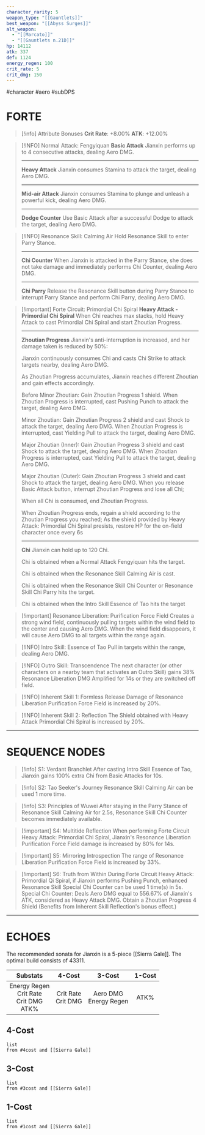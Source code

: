 ```yaml
---
character_rarity: 5
weapon_type: "[[Gauntlets]]"
best_weapon: "[[Abyss Surges]]"
alt_weapon:
  - "[[Marcato]]"
  - "[[Gauntlets n.21D]]"
hp: 14112
atk: 337
def: 1124
energy_regen: 100
crit_rate: 5
crit_dmg: 150
---
```

#character #aero #subDPS 
# FORTE
> [!info] Attribute Bonuses
> **Crit Rate**: +8.00%
> **ATK**: +12.00%

> [!INFO] Normal Attack: Fengyiquan
> **Basic Attack**
> Jianxin performs up to 4 consecutive attacks, dealing Aero DMG.
> 
> ---
> **Heavy Attack**
> Jianxin consumes Stamina to attack the target, dealing Aero DMG.
> 
> ---
> **Mid-air Attack** 
> Jianxin consumes Stamina to plunge and unleash a powerful kick, dealing Aero DMG.
> 
> ---
> **Dodge Counter** 
> Use Basic Attack after a successful Dodge to attack the target, dealing Aero DMG.

> [!INFO] Resonance Skill: Calming Air
> Hold Resonance Skill to enter Parry Stance.
> 
> ---
> **Chi Counter**
> When Jianxin is attacked in the Parry Stance, she does not take damage and immediately performs Chi Counter, dealing Aero DMG.
> 
> ---
> **Chi Parry**
> Release the Resonance Skill button during Parry Stance to interrupt Parry Stance and perform Chi Parry, dealing Aero DMG.

> [!important] Forte Circuit: Primordial Chi Spiral
> **Heavy Attack - Primordial Chi Spiral**
> When Chi reaches max stacks, hold Heavy Attack to cast Primordial Chi Spiral and start Zhoutian Progress.
> 
> ---
> **Zhoutian Progress**
> Jianxin's anti-interruption is increased, and her damage taken is reduced by 50%:  
> 
> Jianxin continuously consumes Chi and casts Chi Strike to attack targets nearby, dealing Aero DMG.  
>   
> As Zhoutian Progress accumulates, Jianxin reaches different Zhoutian and gain effects accordingly.  
>   
> Before Minor Zhoutian: Gain Zhoutian Progress 1 shield. When Zhoutian Progress is interrupted, cast Pushing Punch to attack the target, dealing Aero DMG.  
>   
> Minor Zhoutian: Gain Zhoutian Progress 2 shield and cast Shock to attack the target, dealing Aero DMG. When Zhoutian Progress is interrupted, cast Yielding Pull to attack the target, dealing Aero DMG.  
>   
> Major Zhoutian (Inner): Gain Zhoutian Progress 3 shield and cast Shock to attack the target, dealing Aero DMG. When Zhoutian Progress is interrupted, cast Yielding Pull to attack the target, dealing Aero DMG.  
>   
> Major Zhoutian (Outer): Gain Zhoutian Progress 3 shield and cast Shock to attack the target, dealing Aero DMG. When you release Basic Attack button, interrupt Zhoutian Progress and lose all Chi;  
>   
> When all Chi is consumed, end Zhoutian Progress.  
>   
> When Zhoutian Progress ends, regain a shield according to the Zhoutian Progress you reached; As the shield provided by Heavy Attack: Primordial Chi Spiral presists, restore HP for the on-field character once every 6s
> 
> ---
> **Chi**
> Jianxin can hold up to 120 Chi.  
> 
> Chi is obtained when a Normal Attack Fengyiquan hits the target.  
>   
> Chi is obtained when the Resonance Skill Calming Air is cast.  
>   
> Chi is obtained when the Resonance Skill Chi Counter or Resonance Skill Chi Parry hits the target.  
>   
> Chi is obtained when the Intro Skill Essence of Tao hits the target
> > 

> [!important] Resonance Liberation: Purification Force Field
> Creates a strong wind field, continuously pulling targets within the wind field to the center and causing Aero DMG. When the wind field disappears, it will cause Aero DMG to all targets within the range again.

> [!INFO] Intro Skill: Essence of Tao
> Pull in targets within the range, dealing Aero DMG.

> [!INFO] Outro Skill: Transcendence
> The next character (or other characters on a nearby team that activates an Outro Skill) gains 38% Resonance Liberation DMG Amplified for 14s or they are switched off field.

> [!INFO] Inherent Skill 1: Formless Release
> Damage of Resonance Liberation Purification Force Field is increased by 20%.

> [!INFO] Inherent Skill 2: Reflection
> The Shield obtained with Heavy Attack Primordial Chi Spiral is increased by 20%.

---
# SEQUENCE NODES

> [!info] S1: Verdant Branchlet
> After casting Intro Skill Essence of Tao, Jianxin gains 100% extra Chi from Basic Attacks for 10s.

> [!info] S2: Tao Seeker's Journey 
> Resonance Skill Calming Air can be used 1 more time.

> [!info] S3: Principles of Wuwei
> After staying in the Parry Stance of Resonance Skill Calming Air for 2.5s, Resonance Skill Chi Counter becomes immediately available.

> [!important] S4: Multitide Reflection
> When performing Forte Circuit Heavy Attack: Primordial Chi Spiral, Jianxin's Resonance Liberation Purification Force Field damage is increased by 80% for 14s.

> [!important] S5: Mirroring Introspection
> The range of Resonance Liberation Purification Force Field is increased by 33%.

> [!important] S6: Truth from Within
> During Forte Circuit Heavy Attack: Primordial Qi Spiral, if Jianxin performs Pushing Punch, enhanced Resonance Skill Special Chi Counter can be used 1 time(s) in 5s. Special Chi Counter: Deals Aero DMG equal to 556.67% of Jianxin's ATK, considered as Heavy Attack DMG. Obtain a Zhoutian Progress 4 Shield (Benefits from Inherent Skill Reflection's bonus effect.)

---
# ECHOES
The recommended sonata for Jianxin is a 5-piece [[Sierra Gale]].
The optimal build consists of 43311.

|                   Substats                    |        4-Cost         |          3-Cost          | 1-Cost |
| :-------------------------------------------: | :-------------------: | :----------------------: | :----: |
| Energy Regen<br>Crit Rate<br>Crit DMG<br>ATK% | Crit Rate<br>Crit DMG | Aero DMG<br>Energy Regen |  ATK%  |
## 4-Cost
```dataview
list 
from #4cost and [[Sierra Gale]]
```
## 3-Cost
```dataview
list
from #3cost and [[Sierra Gale]]
```
## 1-Cost
```dataview
list
from #1cost and [[Sierra Gale]]
```